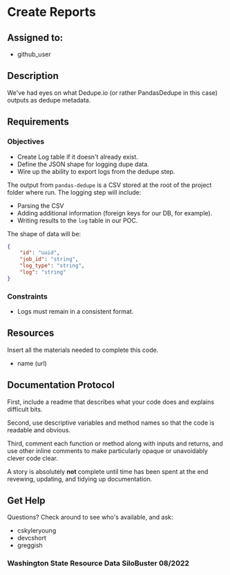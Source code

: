 # Create Reports

## Assigned to:
- github_user

## Description

We've had eyes on what Dedupe.io (or rather PandasDedupe in this case) outputs as dedupe metadata. 

## Requirements

### Objectives

- Create Log table if it doesn't already exist.
- Define the JSON shape for logging dupe data.
- Wire up the ability to export logs from the dedupe step.

The output from `pandas-dedupe` is a CSV stored at the root of the project folder where run. The logging step will include:
- Parsing the CSV
- Adding additional information (foreign keys for our DB, for example).
- Writing results to the `log` table in our POC.

The shape of data will be:

```json
{
    "id": "uuid",
    "job_id": "string",
    "log_type": "string",
    "log": "string"
}
```

### Constraints

- Logs must remain in a consistent format.

## Resources
Insert all the materials needed to complete this code.
- name (url)

## Documentation Protocol
First, include a readme that describes what your code does and explains difficult bits.

Second, use descriptive variables and method names so that the code is readable and obvious.

Third, comment each function or method along with inputs and returns, and use other inline comments to make particularly opaque or unavoidably clever code clear.

A story is absolutely __not__ complete until time has been spent at the end revewing, updating, and tidying up documentation.

## Get Help
Questions? Check around to see who's available, and ask:
- cskyleryoung
- devcshort
- greggish

### Washington State Resource Data SiloBuster 08/2022
